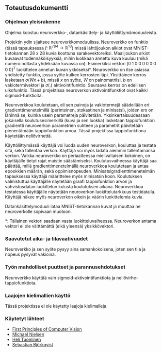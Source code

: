 ## Toteutusdokumentti

### Ohjelman yleisrakenne
Ohjelma koostuu neuroverkko-, datankäsittely- ja käyttöliittymämoduuleista.

Projektin ydin sijaitsee neuroverkkomoduulissa. Neuroverkko on funktio (tässä tapauksessa $` f:\;\mathbb{R}^{784}\rightarrow\mathbb{R}^{10} `$) missä lähtöjoukon alkiot ovat MNIST-tietokannan 28 x 28 kuvia koottuna sarakevektoreiksi. Maalijoukon alkiot kuvaavat todennäköisyyksiä, mihin luokkaan annettu kuva kuuluu (mikä numero nollasta yhdeksään kuvassa on). Esimerkiksi vektori $` [0\;1\;0\;0\;0\;0\;0\;0\;0\;0]^T `$ luokittelee annetun kuvan ykköseksi*. Neuroverkko on itse asiassa yhdistetty funktio, jossa syöte kulkee kerrosten läpi. Yksittäinen kerros lasketaan $` \sigma(Wx+b) `$, missä $` x `$ on syöte, $` W `$ on painomatriisi, $` b `$ on vakiotermivektori ja $` \sigma(.) `$ aktivointifunktio. Seuraava kerros on edellisen ulkofunktio. Tässä projektissa neuroverkon aktivointifunktiot ovat kaikki sigmoid-funktioita.

Neuroverkkoa koulutetaan, eli sen painoja ja vakiotermejä säädellään eri gradienttimenetelmillä (perinteinen, stokastinen ja minisatsi), joiden ero on lähinnä se, kuinka usein parametreja päivitetään. Yksinkertaisuudessaan jokaisella koulutusesimerkillä (kuva ja sen luokka) lasketaan tappiofunktion gradientti neuroverkon parametrien suhteen ja parametrit päivitetään pienentämään tappiofunktion arvoa. Tässä projektissa tappiofunktiona käytetään neliövirhettä. 

Käyttöliittymässä käyttäjä voi luoda uuden neuroverkon, kouluttaa ja testata sitä, sekä tallentaa verkon. Käyttäjä voi myös ladata aiemmin tallentamansa verkon. Vaikka neuroverkko on periaatteessa mielivaltaisen kokoinen, on käyttäjälle tietyt rajat muistin säästämiseksi. Koulutusvaiheessa käyttäjä saa päättää, millä gradienttimenetelmällä neuroverkkoa koulutetaan ja antaa epookkien määrän, sekä oppimisnopeuden. Minisatsigradienttimenetelmän tapauksessa käyttäjä määrittelee myös minisatsin koon. Koulutuksen valmistuttua käyttäjälle näytetään graafi tappiofunktion arvon ja vahvistusdatan luokittelun kulusta koulutuksen aikana. Neuroverkkoa testatessa käyttäjälle näytetään neuroverkon luokittelutarkkuus testidatalla. Käyttäjä näkee myös neuroverkon oikein ja väärin luokittelemia kuvia.

Datankäsittelymoduuli lataa MNIST-tietokannan kuvat ja muuttaa ne neuroverkolle sopivaan muotoon.

*: Tällainen vektori saadaan vasta luokitteluvaiheessa. Neuroverkon antama vektori ei ole välttämättä (eikä yleensä) yksikkövektori.

### Saavutetut aika- ja tilavaativuudet 
Neuroverkko ja sen syöte pysyy aina samankokoisena, joten sen tila ja nopeus pysyvät vakioina.

### Työn mahdolliset puutteet ja parannusehdotukset
Neuroverkko käyttää vain sigmoid-aktivointifunktiota ja neliövirhe-tappiofunktiota.

### Laajojen kielimallien käyttö
Tässä projektissa ei ole käytetty laajoja kielimalleja.

### Käytetyt lähteet
- [First Principles of Computer Vision](https://www.youtube.com/watch?v=sIX_9n-1UbM)
- [Michael Nielsen](http://neuralnetworksanddeeplearning.com/chap1.html)
- [Heli Tuominen](https://tim.jyu.fi/view/143092#virhe)
- [Sebastian Björkqvist](https://www.sebastianbjorkqvist.com/blog/writing-automated-tests-for-neural-networks/)
